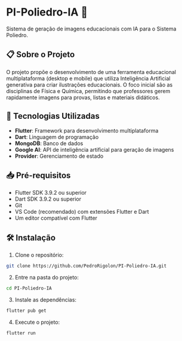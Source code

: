 # PI-Poliedro-IA 🎨

Sistema de geração de imagens educacionais com IA para o Sistema Poliedro.

## 📋 Sobre o Projeto

O projeto propõe o desenvolvimento de uma ferramenta educacional multiplataforma (desktop e mobile) que utiliza Inteligência Artificial generativa para criar ilustrações educacionais. O foco inicial são as disciplinas de Física e Química, permitindo que professores gerem rapidamente imagens para provas, listas e materiais didáticos.


## 🚀 Tecnologias Utilizadas

- **Flutter**: Framework para desenvolvimento multiplataforma
- **Dart**: Linguagem de programação
- **MongoDB**: Banco de dados
- **Google AI**: API de inteligência artificial para geração de imagens
- **Provider**: Gerenciamento de estado

## 📥 Pré-requisitos

- Flutter SDK 3.9.2 ou superior
- Dart SDK 3.9.2 ou superior
- Git
- VS Code (recomendado) com extensões Flutter e Dart
- Um editor compatível com Flutter

## 🛠️ Instalação

1. Clone o repositório:

```bash
git clone https://github.com/PedroRigolon/PI-Poliedro-IA.git
```

2. Entre na pasta do projeto:

```bash
cd PI-Poliedro-IA
```

3. Instale as dependências:

```bash
flutter pub get
```

4. Execute o projeto:

```bash
flutter run
```











